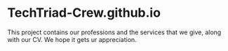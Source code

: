 # TechTriad-Crew.github.io

This project contains our professions and the services that we give, along with our CV. We hope it gets ur appreciation.
